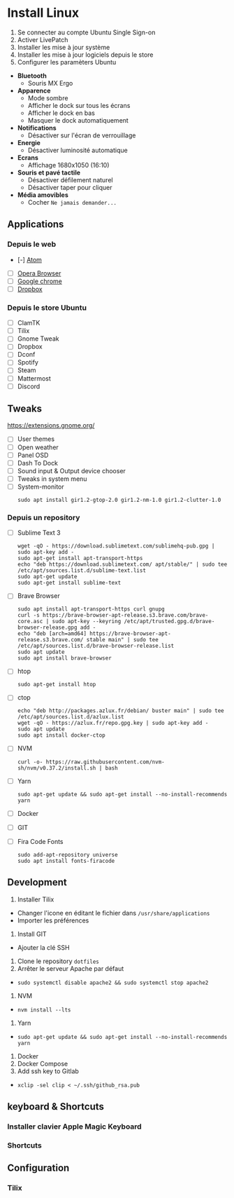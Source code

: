 # Install Linux

1. Se connecter au compte Ubuntu Single Sign-on
1. Activer LivePatch
1. Installer les mise à jour système
1. Installer les mise à jour logiciels depuis le store
1. Configurer les paramèters Ubuntu
  - **Bluetooth**
    - Souris MX Ergo
  - **Apparence**
    - Mode sombre
    - Afficher le dock sur tous les écrans
    - Afficher le dock en bas
    - Masquer le dock automatiquement
  - **Notifications**
    - Désactiver sur l'écran de verrouillage
  - **Energie**
    - Désactiver luminosité automatique
  - **Ecrans**
    - Affichage 1680x1050 (16:10)
  - **Souris et pavé tactile**
    - Désactiver défilement naturel
    - Désactiver taper pour cliquer
  - **Média amovibles**
    - Cocher `Ne jamais demander...`

## Applications

### Depuis le web

- [-] [Atom](https://atom.io/)
- [ ] [Opera Browser](https://www.opera.com/fr/download)
- [ ] [Google chrome](https://www.google.com/chrome/)
- [ ] [Dropbox](https://www.dropbox.com/fr/install-linux) 

### Depuis le store Ubuntu

- [ ] ClamTK
- [ ] Tilix
- [ ] Gnome Tweak
- [ ] Dropbox
- [ ] Dconf
- [ ] Spotify
- [ ] Steam
- [ ] Mattermost
- [ ] Discord

## Tweaks

https://extensions.gnome.org/

- [ ] User themes
- [ ] Open weather
- [ ] Panel OSD
- [ ] Dash To Dock
- [ ] Sound input & Output device chooser
- [ ] Tweaks in system menu
- [ ] System-monitor
  ```
  sudo apt install gir1.2-gtop-2.0 gir1.2-nm-1.0 gir1.2-clutter-1.0
  ```

### Depuis un repository

- [ ] Sublime Text 3
  ```
  wget -qO - https://download.sublimetext.com/sublimehq-pub.gpg | sudo apt-key add -
  sudo apt-get install apt-transport-https
  echo "deb https://download.sublimetext.com/ apt/stable/" | sudo tee /etc/apt/sources.list.d/sublime-text.list
  sudo apt-get update
  sudo apt-get install sublime-text
  ```

- [ ] Brave Browser
  ```
  sudo apt install apt-transport-https curl gnupg
  curl -s https://brave-browser-apt-release.s3.brave.com/brave-core.asc | sudo apt-key --keyring /etc/apt/trusted.gpg.d/brave-browser-release.gpg add -
  echo "deb [arch=amd64] https://brave-browser-apt-release.s3.brave.com/ stable main" | sudo tee /etc/apt/sources.list.d/brave-browser-release.list
  sudo apt update
  sudo apt install brave-browser
  ```
  
- [ ] htop
  ```
  sudo apt-get install htop
  ```
  
- [ ] ctop
  ```
  echo "deb http://packages.azlux.fr/debian/ buster main" | sudo tee /etc/apt/sources.list.d/azlux.list
  wget -qO - https://azlux.fr/repo.gpg.key | sudo apt-key add -
  sudo apt update
  sudo apt install docker-ctop
  ```
  
- [ ] NVM
  ```
  curl -o- https://raw.githubusercontent.com/nvm-sh/nvm/v0.37.2/install.sh | bash
  ```

- [ ] Yarn
  ```
  sudo apt-get update && sudo apt-get install --no-install-recommends yarn
  ```
  
- [ ] Docker

- [ ] GIT

- [ ] Fira Code Fonts
  ```
  sudo add-apt-repository universe
  sudo apt install fonts-firacode
  ```

## Development

1. Installer Tilix
  - Changer l'icone en éditant le fichier dans `/usr/share/applications`
  - Importer les préférences
1. Install GIT
  - Ajouter la clé SSH
1. Clone le repository `dotfiles`
1. Arrêter le serveur Apache par défaut
  - `sudo systemctl disable apache2 && sudo systemctl stop apache2`
1. NVM
  - `nvm install --lts`
1. Yarn
  - `sudo apt-get update && sudo apt-get install --no-install-recommends yarn`
1. Docker
1. Docker Compose
1. Add ssh key to Gitlab
  - `xclip -sel clip < ~/.ssh/github_rsa.pub`
  
## keyboard & Shortcuts

### Installer clavier Apple Magic Keyboard

### Shortcuts

## Configuration

### Tilix
